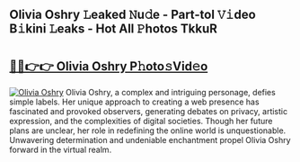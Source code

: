 ## Olivia Oshry 𝙻eaked 𝙽u𝚍e - Part-tol 𝚅𝚒deo B𝚒kini 𝙻eaks - Hot All 𝙿hotos TkkuR

# <h2><a href="http://ld5nb3n.urlbe.top/?page=Olivia+Oshry">🔗🔗👉👉 Olivia Oshry P𝚑oto𝚜Vid𝚎o</a></h2>

[![Olivia Oshry](https://i.imgur.com/eBuTRDB.gif)](http://ld5nb3n.urlbe.top/?page=Olivia+Oshry)
Olivia Oshry, a complex and intriguing personage, defies simple labels. Her unique approach to creating a web presence has fascinated and provoked observers, generating debates on privacy, artistic expression, and the complexities of digital societies. Though her future plans are unclear, her role in redefining the online world is unquestionable. Unwavering determination and undeniable enchantment propel Olivia Oshry forward in the virtual realm.
